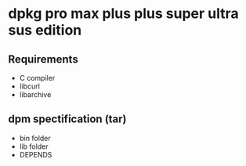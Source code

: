 # dpkg pro max plus plus super ultra sus edition

## Requirements
- C compiler
- libcurl
- libarchive

## dpm spectification (tar)
- bin folder
- lib folder
- DEPENDS

